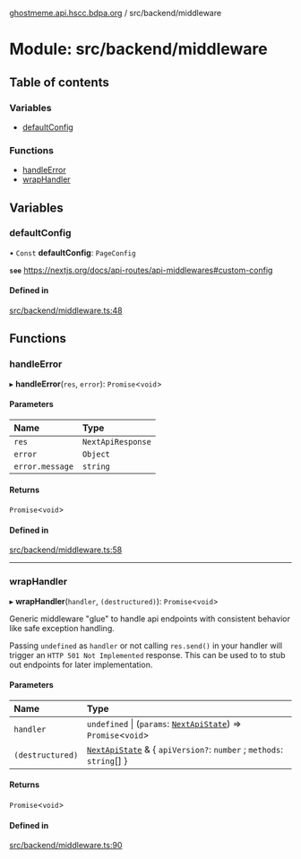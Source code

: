 [ghostmeme.api.hscc.bdpa.org](../README.md) / src/backend/middleware

# Module: src/backend/middleware

## Table of contents

### Variables

- [defaultConfig](src_backend_middleware.md#defaultconfig)

### Functions

- [handleError](src_backend_middleware.md#handleerror)
- [wrapHandler](src_backend_middleware.md#wraphandler)

## Variables

### defaultConfig

• `Const` **defaultConfig**: `PageConfig`

**`see`** https://nextjs.org/docs/api-routes/api-middlewares#custom-config

#### Defined in

[src/backend/middleware.ts:48](https://github.com/nhscc/ghostmeme.api.hscc.bdpa.org/blob/b50e614/src/backend/middleware.ts#L48)

## Functions

### handleError

▸ **handleError**(`res`, `error`): `Promise`<`void`\>

#### Parameters

| Name | Type |
| :------ | :------ |
| `res` | `NextApiResponse` |
| `error` | `Object` |
| `error.message` | `string` |

#### Returns

`Promise`<`void`\>

#### Defined in

[src/backend/middleware.ts:58](https://github.com/nhscc/ghostmeme.api.hscc.bdpa.org/blob/b50e614/src/backend/middleware.ts#L58)

___

### wrapHandler

▸ **wrapHandler**(`handler`, `(destructured)`): `Promise`<`void`\>

Generic middleware "glue" to handle api endpoints with consistent behavior
like safe exception handling.

Passing `undefined` as `handler` or not calling `res.send()` in your handler
will trigger an `HTTP 501 Not Implemented` response. This can be used to to
stub out endpoints for later implementation.

#### Parameters

| Name | Type |
| :------ | :------ |
| `handler` | `undefined` \| (`params`: [`NextApiState`](types_global.md#nextapistate)) => `Promise`<`void`\> |
| `(destructured)` | [`NextApiState`](types_global.md#nextapistate) & { `apiVersion?`: `number` ; `methods`: `string`[]  } |

#### Returns

`Promise`<`void`\>

#### Defined in

[src/backend/middleware.ts:90](https://github.com/nhscc/ghostmeme.api.hscc.bdpa.org/blob/b50e614/src/backend/middleware.ts#L90)
